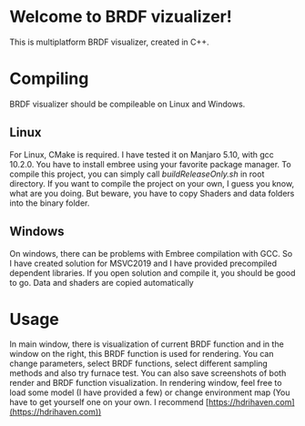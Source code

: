 # Welcome to BRDF vizualizer!

This is multiplatform BRDF visualizer, created in C++.

# Compiling

BRDF visualizer should be compileable on Linux and Windows.

## Linux

For Linux, CMake is required. I have tested it on Manjaro 5.10, with gcc 10.2.0. You have to install embree using your favorite package manager. To compile this
project, you can simply call *buildReleaseOnly.sh* in root directory. If you want to compile the project on your own, I guess you know, what are you doing. But
beware, you have to copy Shaders and data folders into the binary folder.

## Windows

On windows, there can be problems with Embree compilation with GCC. So I have created solution for MSVC2019 and I have provided precompiled dependent libraries.
If you open solution and compile it, you should be good to go. Data and shaders are copied automatically

# Usage

In main window, there is visualization of current BRDF function and in the window on the right, this BRDF function is used for rendering. You can change
parameters, select BRDF functions, select different sampling methods and also try furnace test. You can also save screenshots of both render and BRDF function
visualization. In rendering window, feel free to load some model (I have provided a few) or change environment map (You have to get yourself one on your own. I
recommend [https://hdrihaven.com](https://hdrihaven.com))
